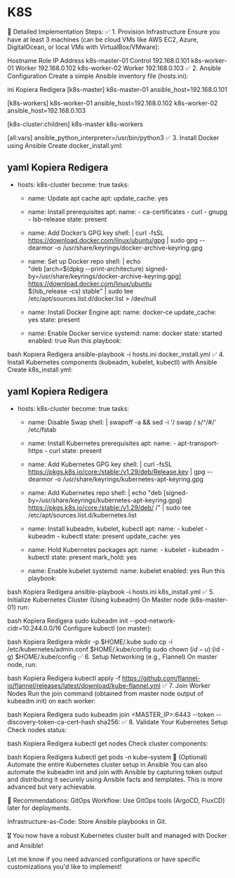 # K8S

🚀 Detailed Implementation Steps:
✅ 1. Provision Infrastructure
Ensure you have at least 3 machines (can be cloud VMs like AWS EC2, Azure, DigitalOcean, or local VMs with VirtualBox/VMware):

Hostname	Role	IP Address
k8s-master-01	Control	192.168.0.101
k8s-worker-01	Worker	192.168.0.102
k8s-worker-02	Worker	192.168.0.103
✅ 2. Ansible Configuration
Create a simple Ansible inventory file (hosts.ini):

ini
Kopiera
Redigera
[k8s-master]
k8s-master-01 ansible_host=192.168.0.101

[k8s-workers]
k8s-worker-01 ansible_host=192.168.0.102
k8s-worker-02 ansible_host=192.168.0.103

[k8s-cluster:children]
k8s-master
k8s-workers

[all:vars]
ansible_python_interpreter=/usr/bin/python3
✅ 3. Install Docker using Ansible
Create docker_install.yml:

yaml
Kopiera
Redigera
---
- hosts: k8s-cluster
  become: true
  tasks:
    - name: Update apt cache
      apt:
        update_cache: yes

    - name: Install prerequisites
      apt:
        name:
          - ca-certificates
          - curl
          - gnupg
          - lsb-release
        state: present

    - name: Add Docker’s GPG key
      shell: |
        curl -fsSL https://download.docker.com/linux/ubuntu/gpg | sudo gpg --dearmor -o /usr/share/keyrings/docker-archive-keyring.gpg

    - name: Set up Docker repo
      shell: |
        echo \
          "deb [arch=$(dpkg --print-architecture) signed-by=/usr/share/keyrings/docker-archive-keyring.gpg] \
          https://download.docker.com/linux/ubuntu \
          $(lsb_release -cs) stable" | sudo tee /etc/apt/sources.list.d/docker.list > /dev/null

    - name: Install Docker Engine
      apt:
        name: docker-ce
        update_cache: yes
        state: present

    - name: Enable Docker service
      systemd:
        name: docker
        state: started
        enabled: true
Run this playbook:

bash
Kopiera
Redigera
ansible-playbook -i hosts.ini docker_install.yml
✅ 4. Install Kubernetes components (kubeadm, kubelet, kubectl) with Ansible
Create k8s_install.yml:

yaml
Kopiera
Redigera
---
- hosts: k8s-cluster
  become: true
  tasks:
    - name: Disable Swap
      shell: |
        swapoff -a && sed -i '/ swap / s/^/#/' /etc/fstab

    - name: Install Kubernetes prerequisites
      apt:
        name:
          - apt-transport-https
          - curl
        state: present

    - name: Add Kubernetes GPG key
      shell: |
        curl -fsSL https://pkgs.k8s.io/core:/stable:/v1.29/deb/Release.key | gpg --dearmor -o /usr/share/keyrings/kubernetes-apt-keyring.gpg

    - name: Add Kubernetes repo
      shell: |
        echo "deb [signed-by=/usr/share/keyrings/kubernetes-apt-keyring.gpg] https://pkgs.k8s.io/core:/stable:/v1.29/deb/ /" | sudo tee /etc/apt/sources.list.d/kubernetes.list

    - name: Install kubeadm, kubelet, kubectl
      apt:
        name:
          - kubelet
          - kubeadm
          - kubectl
        state: present
        update_cache: yes

    - name: Hold Kubernetes packages
      apt:
        name:
          - kubelet
          - kubeadm
          - kubectl
        state: present
        mark_hold: yes

    - name: Enable kubelet
      systemd:
        name: kubelet
        enabled: yes
Run this playbook:

bash
Kopiera
Redigera
ansible-playbook -i hosts.ini k8s_install.yml
✅ 5. Initialize Kubernetes Cluster (Using kubeadm)
On Master node (k8s-master-01) run:

bash
Kopiera
Redigera
sudo kubeadm init --pod-network-cidr=10.244.0.0/16
Configure kubectl (on master):

bash
Kopiera
Redigera
mkdir -p $HOME/.kube
sudo cp -i /etc/kubernetes/admin.conf $HOME/.kube/config
sudo chown $(id -u):$(id -g) $HOME/.kube/config
✅ 6. Setup Networking (e.g., Flannel)
On master node, run:

bash
Kopiera
Redigera
kubectl apply -f https://github.com/flannel-io/flannel/releases/latest/download/kube-flannel.yml
✅ 7. Join Worker Nodes
Run the join command (obtained from master node output of kubeadm init) on each worker:

bash
Kopiera
Redigera
sudo kubeadm join <MASTER_IP>:6443 --token <TOKEN> --discovery-token-ca-cert-hash sha256:<HASH>
✅ 8. Validate Your Kubernetes Setup
Check nodes status:

bash
Kopiera
Redigera
kubectl get nodes
Check cluster components:

bash
Kopiera
Redigera
kubectl get pods -n kube-system
🎯 (Optional) Automate the entire Kubernetes cluster setup in Ansible
You can also automate the kubeadm init and join with Ansible by capturing token output and distributing it securely using Ansible facts and templates. This is more advanced but very achievable.

🚩 Recommendations:
GitOps Workflow: Use GitOps tools (ArgoCD, FluxCD) later for deployments.

Infrastructure-as-Code: Store Ansible playbooks in Git.

🎖️ You now have a robust Kubernetes cluster built and managed with Docker and Ansible!

Let me know if you need advanced configurations or have specific customizations you'd like to implement!
